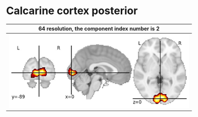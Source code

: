 # **Calcarine cortex posterior**

| 64 resolution, the component index number is 2|
|:---:|
| ![Component 64](../64/final/2.jpg "From component 64: Calcarine cortex posterior") |
